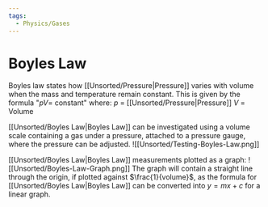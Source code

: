 ```yaml
---
tags:
  - Physics/Gases
---
```

# Boyles Law
Boyles law states how [[Unsorted/Pressure|Pressure]] varies with volume when the mass and temperature remain constant. This is given by the formula "$pV =$ constant" where:
$p$ = [[Unsorted/Pressure|Pressure]]
$V$ = Volume

[[Unsorted/Boyles Law|Boyles Law]] can be investigated using a volume scale containing a gas under a pressure, attached to a pressure gauge, where the pressure can be adjusted.
![[Unsorted/Testing-Boyles-Law.png]]

[[Unsorted/Boyles Law|Boyles Law]] measurements plotted as a graph:
![[Unsorted/Boyles-Law-Graph.png]]
The graph will contain a straight line through the origin, if plotted against $\frac{1}{volume}$, as the formula for [[Unsorted/Boyles Law|Boyles Law]] can be converted into $y = mx+c$ for a linear graph.
